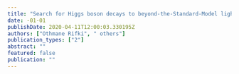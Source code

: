 ```yaml
---
title: "Search for Higgs boson decays to beyond-the-Standard-Model light bosons in four-lepton events with the ATLAS detector at $sqrts=13$ TeV"
date: -01-01
publishDate: 2020-04-11T12:00:03.330195Z
authors: ["Othmane Rifki", " others"]
publication_types: ["2"]
abstract: ""
featured: false
publication: ""
---
```


